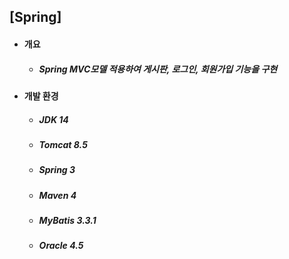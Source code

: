 ## [Spring]
- #### 개요
  - ##### Spring MVC모델 적용하여  게시판, 로그인, 회원가입 기능을 구현

- #### 개발 환경
  - ##### JDK 14
  - ##### Tomcat 8.5
  - ##### Spring 3
  - ##### Maven 4
  - ##### MyBatis 3.3.1
  - ##### Oracle 4.5
